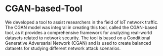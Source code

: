 # CGAN-based-Tool
We developed a tool to assist researchers in the field of IoT network traffic. The CGAN model was integral in creating this tool, called the CGAN-based tool, as it provides a comprehensive framework for analyzing real-world datasets related to network security.
The tool is based on a Conditional Generative Adversarial Network (CGAN) and is used to create balanced datasets for studying different network attack scenarios.
